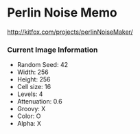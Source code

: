# Perlin Noise Memo
http://kitfox.com/projects/perlinNoiseMaker/

### Current Image Information
- Random Seed: 42
- Width: 256
- Height: 256
- Cell size: 16
- Levels: 4
- Attenuation: 0.6
- Groovy: X
- Color: O
- Alpha: X
